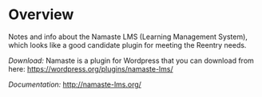 # Overview
Notes and info about the Namaste LMS (Learning Management System), which looks like a good candidate plugin for meeting the Reentry needs.

*Download:*  Namaste is a plugin for Wordpress that you can download from here:  https://wordpress.org/plugins/namaste-lms/

*Documentation:* http://namaste-lms.org/
